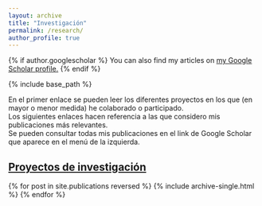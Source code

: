 ```yaml
---
layout: archive
title: "Investigación"
permalink: /research/
author_profile: true
---
```


{% if author.googlescholar %}
  You can also find my articles on <u><a href="{{author.googlescholar}}">my Google Scholar profile</a>.</u>
{% endif %}

{% include base_path %}

En el primer enlace se pueden leer los diferentes proyectos en los que (en mayor o menor medida) he colaborado o participado.  
Los siguientes enlaces hacen referencia a las que considero mis publicaciones más relevantes.  
Se pueden consultar todas mis publicaciones en el link de Google Scholar que aparece en el menú de la izquierda.

## [Proyectos de investigación](https://saul-torres.github.io/research-projects/)

{% for post in site.publications reversed %}
  {% include archive-single.html %}
{% endfor %}
